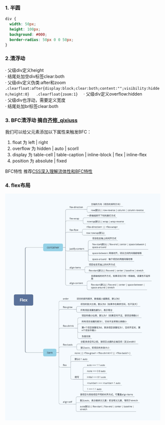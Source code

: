 ### 1. 半圆
```css
div {
  width: 50px;
  height: 100px;
  background: #000;
  border-radius: 50px 0 0 50px;
}
```
### 2.清浮动  
 · 父级div定义height  
 · 结尾处加空div标签clear:both  
 · 父级div定义伪类:after和zoom   
    ```.clearfloat:after{display:block;clear:both;content:"";visibility:hidden;height:0}  
    .clearfloat{zoom:1}  ```
 · 父级div定义overflow:hidden  
 · 父级div也浮动，需要定义宽度  
 · 结尾处加br标签clear:both  
    
### 3. BFC清浮动  摘自[齐修_qixiuss](https://www.jianshu.com/p/09bd5873bed4)
我们可以给父元素添加以下属性来触发BFC：
1. float 为 left | right
2. overflow 为 hidden | auto | scorll
3. display 为 table-cell | table-caption | inline-block | flex | inline-flex
4. position 为 absolute | fixed

BFC特性 推荐[CSS深入理解流体性和BFC特性](https://www.zhangxinxu.com/wordpress/2015/02/css-deep-understand-flow-bfc-column-two-auto-layout/)

### 4. flex布局
<img src="https://github.com/lu-xiansen/myNote/blob/master/img/flex.jpg?raw=true">
